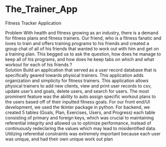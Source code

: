 # The_Trainer_App
Fitness Tracker Application

Problem
	With health and fitness growing as an industry, there is a demand for fitness plans and fitness trainers. Our friend, who is a fitness fanatic and loves to train and offers training programs to his friends and created a group chat of all of his friends that wanted to work out with him and get on a training plan. This begged us to ask the question, how does he manage to keep all of his programs, and how does he keep tabs on which and what workout for each of his friends ?  
Solution
	Build an application that served as a user record database that is specifically geared towards physical trainers. This application adds organization and simplicity for fitness trainers. This application allows physical trainers to add new clients, view and print user records to csv, update user’s and goals, delete users, and search for users. The most prominent feature was the ability to auto assign specific workout plans to the users based off of their inputted fitness goals. 
	For our front end/UI development, we used the tkinter package in python.
 For backend, we created 5 tables (Goals, Plan, Exercises, Users, and Progress) each table consisting of primary and foreign keys, which was crucial to maintaining referential integrity and allowed us to optimize performance, instead of continuously redeclaring the values which may lead to misidentified data. Utilizing referential constraints was extremely important because each user was unique, and had their own unique work out plan
